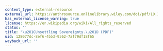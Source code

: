 ```yaml
---
content_type: external-resource
external_url: https://anthrosource.onlinelibrary.wiley.com/doi/pdf/10.14506/ca32.3.02
has_external_license_warning: true
license: https://en.wikipedia.org/wiki/All_rights_reserved
status: ''
title: "\u201CUnsettling Sovereignty.\u201D (PDF)"
uid: 128077dc-8ef6-4bb3-9562-7af79df18f65
wayback_url: ''
---
```

